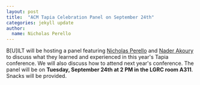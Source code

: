 ```yaml
---
layout: post
title:  "ACM Tapia Celebration Panel on September 24th"
categories: jekyll update
author:
  name: Nicholas Perello
---
```

B[U]ILT will be hosting a panel featuring [Nicholas Perello](https://www.linkedin.com/in/nperello) and [Nader Akoury](https://people.cs.umass.edu/~nsa/) to discuss what they learned and experienced in this year's Tapia conference. We will also discuss how to attend next year's conference. The panel will be on **Tuesday, September 24th at 2 PM in the LGRC room A311**. Snacks will be provided.
